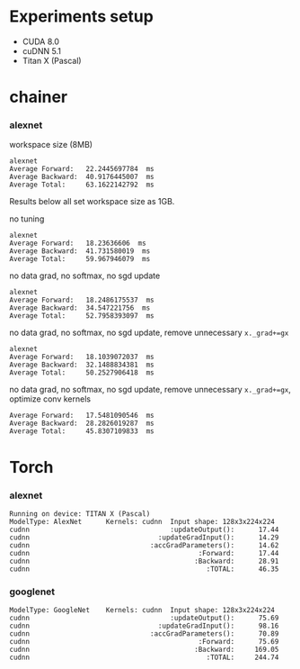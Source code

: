 # Experiments setup
+ CUDA 8.0
+ cuDNN 5.1
+ Titan X (Pascal)

# chainer

### alexnet

workspace size (8MB)
```
alexnet
Average Forward:   22.2445697784  ms
Average Backward:  40.9176445007  ms
Average Total:     63.1622142792  ms
```

Results below all set workspace size as 1GB.

no tuning
```
alexnet                                 
Average Forward:   18.23636606  ms      
Average Backward:  41.731580019  ms     
Average Total:     59.967946079  ms     
```

no data grad, no softmax, no sgd update
```
alexnet
Average Forward:   18.2486175537  ms
Average Backward:  34.547221756  ms
Average Total:     52.7958393097  ms
```

no data grad, no softmax, no sgd update, remove unnecessary `x._grad+=gx`
```
alexnet
Average Forward:   18.1039072037  ms
Average Backward:  32.1488834381  ms
Average Total:     50.2527906418  ms
```


no data grad, no softmax, no sgd update, remove unnecessary `x._grad+=gx`, optimize conv kernels

```
Average Forward:   17.5481090546  ms
Average Backward:  28.2826019287  ms
Average Total:     45.8307109833  ms
```


# Torch

### alexnet
```
Running on device: TITAN X (Pascal)
ModelType: AlexNet      Kernels: cudnn  Input shape: 128x3x224x224
cudnn                                   :updateOutput():      17.44
cudnn                                :updateGradInput():      14.29
cudnn                              :accGradParameters():      14.62
cudnn                                          :Forward:      17.44
cudnn                                         :Backward:      28.91
cudnn                                            :TOTAL:      46.35

```

### googlenet
```
ModelType: GoogleNet    Kernels: cudnn  Input shape: 128x3x224x224     
cudnn                                   :updateOutput():      75.69    
cudnn                                :updateGradInput():      98.16    
cudnn                              :accGradParameters():      70.89    
cudnn                                          :Forward:      75.69    
cudnn                                         :Backward:     169.05    
cudnn                                            :TOTAL:     244.74    
```

